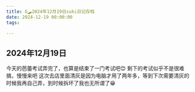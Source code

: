 ```yaml
---
title: G🛹2024年12月19日suki日记存档
date: 2024-12-19 00:00:00
tags:

---
```


## 2024年12月19日
今天的芭蕾考试弄完了，也算是结束了一门考试吧😊
剩下的考试似乎不是很难搞，慢慢来吧
这次去店里面清灰是因为电脑才用了两年多，等到下次需要清灰的时候我再自己弄，到时候拆坏了我也无所谓了😁